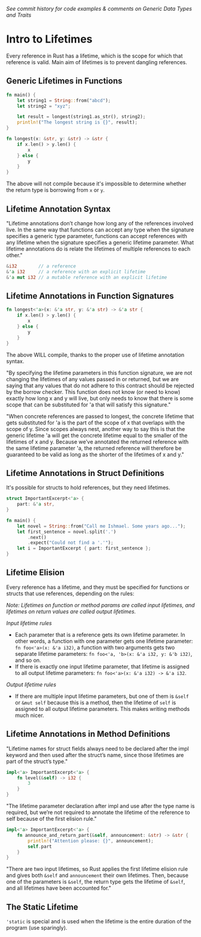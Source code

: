 _See commit history for code examples & comments on Generic Data Types and Traits_

# Intro to Lifetimes
Every reference in Rust has a lifetime, which is the scope for which that reference is valid. Main aim of lifetimes is to prevent dangling references.

## Generic Lifetimes in Functions
```rust
fn main() {
    let string1 = String::from("abcd");
    let string2 = "xyz";

    let result = longest(string1.as_str(), string2);
    println!("The longest string is {}", result);
}

fn longest(x: &str, y: &str) -> &str {
    if x.len() > y.len() {
        x
    } else {
        y
    }
}
```
The above will not compile because it's impossible to determine whether the return type is borrowing from `x` or `y`.

## Lifetime Annotation Syntax
"Lifetime annotations don’t change how long any of the references involved live. In the same way that functions can accept any type when the signature specifies a generic type parameter, functions can accept references with any lifetime when the signature specifies a generic lifetime parameter. What lifetime annotations do is relate the lifetimes of multiple references to each other."

```rust
&i32        // a reference
&'a i32     // a reference with an explicit lifetime
&'a mut i32 // a mutable reference with an explicit lifetime
```

## Lifetime Annotations in Function Signatures
```rust
fn longest<'a>(x: &'a str, y: &'a str) -> &'a str {
    if x.len() > y.len() {
        x
    } else {
        y
    }
}
```
The above WILL compile, thanks to the proper use of lifetime annotation syntax.

"By specifying the lifetime parameters in this function signature, we are not changing the lifetimes of any values passed in or returned, but we are saying that any values that do not adhere to this contract should be rejected by the borrow checker. This function does not know (or need to know) exactly how long x and y will live, but only needs to know that there is some scope that can be substituted for 'a that will satisfy this signature."

"When concrete references are passed to longest, the concrete lifetime that gets substituted for 'a is the part of the scope of x that overlaps with the scope of y. Since scopes always nest, another way to say this is that the generic lifetime 'a will get the concrete lifetime equal to the smaller of the lifetimes of x and y. Because we’ve annotated the returned reference with the same lifetime parameter 'a, the returned reference will therefore be guaranteed to be valid as long as the shorter of the lifetimes of x and y."

## Lifetime Annotations in Struct Definitions

It's possible for structs to hold references, but they need lifetimes.

```rust
struct ImportantExcerpt<'a> {
    part: &'a str,
}

fn main() {
    let novel = String::from("Call me Ishmael. Some years ago...");
    let first_sentence = novel.split('.')
        .next()
        .expect("Could not find a '.'");
    let i = ImportantExcerpt { part: first_sentence };
}
```

## Lifetime Elision
Every reference has a lifetime, and they must be specified for functions or structs that use references, depending on the rules:

_Note: Lifetimes on function or method params are called input lifetimes, and lifetimes on return values are called output lifetimes._

_Input lifetime rules_
- Each parameter that is a reference gets its own lifetime parameter. In other words, a function with one parameter gets one lifetime parameter: `fn foo<'a>(x: &'a i32)`, a function with two arguments gets two separate lifetime parameters: `fn foo<'a, 'b>(x: &'a i32, y: &'b i32)`, and so on.
- If there is exactly one input lifetime parameter, that lifetime is assigned to all output lifetime parameters: `fn foo<'a>(x: &'a i32) -> &'a i32`.

_Output lifetime rules_
- If there are multiple input lifetime parameters, but one of them is `&self` or `&mut self` because this is a method, then the lifetime of `self` is assigned to all output lifetime parameters. This makes writing methods much nicer.

## Lifetime Annotations in Method Definitions

"Lifetime names for struct fields always need to be declared after the impl keyword and then used after the struct’s name, since those lifetimes are part of the struct’s type."

```rust
impl<'a> ImportantExcerpt<'a> {
    fn level(&self) -> i32 {
        3
    }
}
```
"The lifetime parameter declaration after impl and use after the type name is required, but we’re not required to annotate the lifetime of the reference to self because of the first elision rule."

```rust
impl<'a> ImportantExcerpt<'a> {
    fn announce_and_return_part(&self, announcement: &str) -> &str {
        println!("Attention please: {}", announcement);
        self.part
    }
}
```
"There are two input lifetimes, so Rust applies the first lifetime elision rule and gives both `&self` and `announcement` their own lifetimes. Then, because one of the parameters is `&self`, the return type gets the lifetime of `&self`, and all lifetimes have been accounted for."

## The Static Lifetime
`'static` is special and is used when the lifetime is the entire duration of the program (use sparingly).
